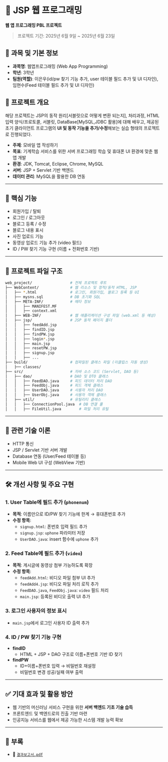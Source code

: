 # 📄 JSP 웹 프로그래밍
**웹 앱 프로그래밍 PBL 프로젝트**  
> 프로젝트 기간: 2025년 6월 9일 ~ 2025년 6월 23일

## 🧠 과목 및 기본 정보

- **과목명**: 웹앱프로그래밍 (Web App Programming)  
- **학년**: 3학년
- **팀원(역할)**: 이은우(id/pw 찾기 기능 추가, user 테이블 필드 추가 및 UI 디자인), 임현수(Feed 테이블 필드 추가 및 UI 디자인)

## 📌 프로젝트 개요
해당 프로젝트는 JSP의 동작 원리[서블릿으로 어떻게 변환 되는지], 처리과정, HTML입력 양식/프로토콜, 서블릿, DataBase[MySQL,JDBC 활용]에 대해 배우고, 제공된 초기 클라이언트 프로그램의 **UI 및 동작 기능을 추가/수정**해보는 실습 형태의 프로젝트로 진행되었다.

- **주제**: 모바일 앱 작성하기
- **목표**: 기계학습 서비스를 위한 서버 프로그래밍 학습 및 휴대폰 UI 환경에 맞춘 웹 앱 개발  
- **환경**: JDK, Tomcat, Eclipse, Chrome, MySQL
- **서버**: JSP + Servlet 기반 백엔드
- **데이터 관리**: MySQL을 활용한 DB 연동
  
---

## 🧩 핵심 기능

- 회원가입 / 탈퇴  
- 로그인 / 로그아웃  
- 블로그 등록 / 수정
- 블로그 내용 표시
- 사진 업로드 기능
- 동영상 업로드 기능 추가 (video 필드)
- ID / PW 찾기 기능 구현 (이름 + 전화번호 기반)

---

## 🧱 프로젝트 파일 구조

```bash
web_project/                 # 전체 프로젝트 루트
├── WebContent/              # 웹 리소스 및 정적/동적 HTML, JSP
│   ├── *.html               # 로그인, 회원가입, 블로그 등록 등 UI
│   ├── mysns.sql            # DB 초기화 SQL
│   ├── META-INF/            # 메타 정보
│   │   ├── MANIFEST.MF
│   │   ├── context.xml
│   ├── WEB-INF/             # 웹 애플리케이션 구성 파일 (web.xml 등 예상)
│   ├── jsp/                 # JSP 동적 페이지 폴더
│   │   ├── feedAdd.jsp
│   │   ├── findID.jsp
│   │   ├── findPW.jsp
│   │   ├── login*.jsp
│   │   ├── main.jsp
│   │   ├── resetPW.jsp
│   │   ├── signup.jsp
│   │   ├── ...
├── build/                   # 컴파일된 클래스 파일 (이클립스 자동 생성)
│   ├── classes/
├── src/                     # 자바 소스 코드 (Servlet, DAO 등)
│   ├── dao/                 # DAO 및 DTO 클래스
│   │   ├── FeedDAO.java     # 피드 데이터 처리 DAO
│   │   ├── FeedObj.java     # 피드 객체 클래스
│   │   ├── UserDAO.java     # 사용자 처리 DAO
│   │   ├── UserObj.java     # 사용자 객체 클래스
│   ├── util/                # 유틸리티 클래스
│   │   ├── ConnectionPool.java  # DB 연결 풀
│   │   ├── FileUtil.java        # 파일 처리 유틸
```

---

## 🔎 관련 기술 이론

- HTTP 통신
- JSP / Servlet 기반 서버 개발
- Database 연동 (User/Feed 테이블 등)
- Mobile Web UI 구성 (WebView 기반)

---

## 🛠️ 개선 사항 및 주요 구현

### 1. User Table에 필드 추가 (`phonenum`)

- **목적**: 이름만으로 ID/PW 찾기 기능에 한계 → 휴대폰번호 추가
- **수정 항목**:
  - `signup.html`: 폰번호 입력 필드 추가
  - `signup.jsp`: `uphone` 파라미터 저장
  - `UserDAO.java`: insert 함수에 `uphone` 추가

### 2. Feed Table에 필드 추가 (`video`)

- **목적**: 게시글에 동영상 첨부 가능하도록 확장
- **수정 항목**:
  - `feedAdd.html`: 비디오 파일 첨부 UI 추가
  - `feedAdd4.jsp`: 비디오 파일 처리 로직 추가
  - `FeedDAO.java`, `FeedObj.java`: `video` 필드 처리
  - `main.jsp`: 등록된 비디오 출력 UI 추가

### 3. 로그인 사용자의 정보 표시

- `main.jsp`에서 로그인 사용자 ID 출력 추가

### 4. ID / PW 찾기 기능 구현

- **findID**
  - HTML + JSP + DAO 구조로 이름+폰번호 기반 ID 찾기
- **findPW**
  - ID+이름+폰번호 입력 → 비밀번호 재설정
  - 비밀번호 변경 성공/실패 여부 출력

---

## ✅ 기대 효과 및 활용 방안

- 웹 기반의 머신러닝 서비스 구현을 위한 **서버 백엔드 기초 기술 습득** 
- 프론트엔드 및 백엔드로의 진출 기반 마련  
- 인공지능 서비스를 웹에서 제공 가능한 시스템 개발 능력 확보  

---

## 📎 부록

- 📄 [`결과보고서.pdf`](docs/0620-웹앱프로그래밍_PBL_결과보고서(이은우,_임현수).pdf)
